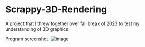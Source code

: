 # Scrappy-3D-Rendering

A project that I threw together over fall break of 2023 to test my understanding of 3D graphics

Program screenshot:
![image](https://github.com/user-attachments/assets/443a849a-11fd-4ff6-b691-a031401d97d9)
